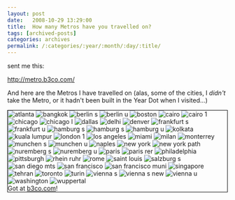 ```yaml
---
layout: post
date:	2008-10-29 13:29:00
title:  How many Metros have you travelled on?
tags: [archived-posts]
categories: archives
permalink: /:categories/:year/:month/:day/:title/
---
```

<LJ user="anushsh"> sent me this:


http://metro.b3co.com/



And here are the Metros I have travelled on (alas, some of the cities, I *didn't* take the Metro, or it hadn't been built in the Year Dot when I visited...)

<lj-cut text="nice list and colourful logos">


<div style="border:thin solid black">
	<img src='http://metro.b3co.com/logos/atlanta.gif' title='atlanta'>
	<img src='http://metro.b3co.com/logos/bangkok.gif' title='bangkok'>
	<img src='http://metro.b3co.com/logos/berlin-s.gif' title='berlin s'>
	<img src='http://metro.b3co.com/logos/berlin-u.gif' title='berlin u'>
	<img src='http://metro.b3co.com/logos/boston.gif' title='boston'>
	<img src='http://metro.b3co.com/logos/cairo.gif' title='cairo'>
	<img src='http://metro.b3co.com/logos/cairo-1.gif' title='cairo 1'>
	<img src='http://metro.b3co.com/logos/chicago.gif' title='chicago'>
	<img src='http://metro.b3co.com/logos/chicago-l.gif' title='chicago l'>
	<img src='http://metro.b3co.com/logos/dallas.gif' title='dallas'>
	<img src='http://metro.b3co.com/logos/delhi.gif' title='delhi'>
	<img src='http://metro.b3co.com/logos/denver.gif' title='denver'>
	<img src='http://metro.b3co.com/logos/berlin-s.gif' title='frankfurt s'>
	<img src='http://metro.b3co.com/logos/berlin-u.gif' title='frankfurt u'>
	<img src='http://metro.b3co.com/logos/berlin-s.gif' title='hamburg s'>
	<img src='http://metro.b3co.com/logos/hamburg-s.gif' title='hamburg s'>
	<img src='http://metro.b3co.com/logos/berlin-u.gif' title='hamburg u'>
	<img src='http://metro.b3co.com/logos/kolkata.gif' title='kolkata'>
	<img src='http://metro.b3co.com/logos/kuala-lumpur.gif' title='kuala lumpur'>
	<img src='http://metro.b3co.com/logos/london-1.gif' title='london 1'>
	<img src='http://metro.b3co.com/logos/los-angeles.gif' title='los angeles'>
	<img src='http://metro.b3co.com/logos/miami.gif' title='miami'>
	<img src='http://metro.b3co.com/logos/milan.gif' title='milan'>
	<img src='http://metro.b3co.com/logos/monterrey.gif' title='monterrey'>
	<img src='http://metro.b3co.com/logos/berlin-s.gif' title='munchen s'>
	<img src='http://metro.b3co.com/logos/berlin-u.gif' title='munchen u'>
	<img src='http://metro.b3co.com/logos/naples.gif' title='naples'>
	<img src='http://metro.b3co.com/logos/new-york.gif' title='new york'>
	<img src='http://metro.b3co.com/logos/new-york-path.gif' title='new york path'>
	<img src='http://metro.b3co.com/logos/berlin-s.gif' title='nuremberg s'>
	<img src='http://metro.b3co.com/logos/berlin-u.gif' title='nuremberg u'>
	<img src='http://metro.b3co.com/logos/paris.gif' title='paris'>
	<img src='http://metro.b3co.com/logos/paris-rer.gif' title='paris rer'>
	<img src='http://metro.b3co.com/logos/philadelphia.gif' title='philadelphia'>
	<img src='http://metro.b3co.com/logos/pittsburgh.gif' title='pittsburgh'>
	<img src='http://metro.b3co.com/logos/rhein-ruhr.gif' title='rhein ruhr'>
	<img src='http://metro.b3co.com/logos/rome.gif' title='rome'>
	<img src='http://metro.b3co.com/logos/saint-louis.gif' title='saint louis'>
	<img src='http://metro.b3co.com/logos/salzburg-s.gif' title='salzburg s'>
	<img src='http://metro.b3co.com/logos/san_diego.gif' title='san diego mts'>
	<img src='http://metro.b3co.com/logos/san-francisco.gif' title='san francisco'>
	<img src='http://metro.b3co.com/logos/san-francisco-muni.gif' title='san francisco muni'>
	<img src='http://metro.b3co.com/logos/singapore.gif' title='singapore'>
	<img src='http://metro.b3co.com/logos/tehran.gif' title='tehran'>
	<img src='http://metro.b3co.com/logos/toronto.gif' title='toronto'>
	<img src='http://metro.b3co.com/logos/turin.gif' title='turin'>
	<img src='http://metro.b3co.com/logos/vienna-s.gif' title='vienna s'>
	<img src='http://metro.b3co.com/logos/vienna-s-new.gif' title='vienna s new'>
	<img src='http://metro.b3co.com/logos/vienna-u.gif' title='vienna u'>
	<img src='http://metro.b3co.com/logos/washington.gif' title='washington'>
	<img src='http://metro.b3co.com/logos/wuppertal.gif' title='wuppertal'>
<br>Got at <a href="http://metro.b3co.com">b3co.com</a>!
</div>

</lj-cut>

